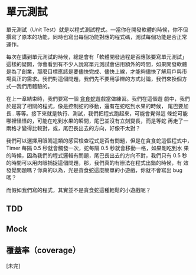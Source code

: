 單元測試
========

單元測試（Unit Test）就是以程式測試程式。—當你在開發軟體的時候，你不但
撰寫了原本的功能，同時也寫出每個功能對應的程式碼，測試每個功能是否正常
運作。

每次在講到單元測試的時候，總是會有「軟體開發過程是否應該要寫單元測試」
這樣的疑問，你會看到有不少人說寫單元測試會佔用額外的時間，如果開發軟體
是為了創業，那麼目標應該是要儘快完成、儘快上線，才能夠儘快了解用戶與市
場真正的需求。我們對這個問題，我們先不要用爭辯的方式討論，我們來換個方
式—我們用體驗的。

在上一章結束時，我們要寫一個
[貪食蛇](../delegate/practice_snake_game.md)遊戲當做練習。我們在這個遊
戲中，我們於是寫了相關的程式，像是控制蛇的移動，還有在蛇吃到水果的時候，
尾巴要加長…等等。接下來就是執行、測試，我們把程式跑起來，可能會覺得這
條蛇可能哪裡怪怪的，可能在吃到水果的瞬間，尾巴並沒有立刻變長，而是等蛇
再走了一兩格才變得比較對，或，尾巴長出去的方向，好像不太對？

我們可以選擇用眼睛這類的感官檢查程式是否有問題，但是在貪食蛇這個程式中，
Timer 每隔 0.5 秒就會觸發一次，蛇每隔 0.5 秒就會移動一格，如果剛吃到水
果的時候，因為我們的程式邏輯有問題，尾巴長出去的方向不對，我們只有 0.5
秒的時間可以用肉眼捕捉這個問題，那，我們真的有辦法在程式出錯的時候，有
效發覺問題嗎？你真的以為，光是貪食蛇這麼簡單的小遊戲，你就不會寫出 bug
嗎？

而假如我們寫的程式，其實並不是貪食蛇這種輕鬆的小遊戲呢？

TDD
---

Mock
----

覆蓋率（coverage）
-----------------

[未完]
